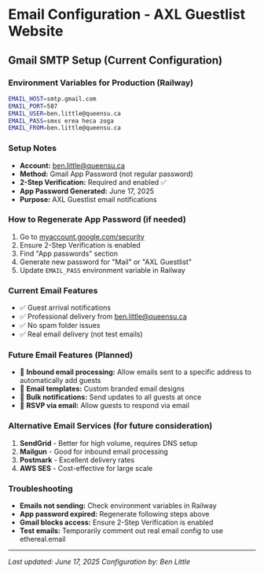 # Email Configuration - AXL Guestlist Website

## Gmail SMTP Setup (Current Configuration)

### Environment Variables for Production (Railway)

```bash
EMAIL_HOST=smtp.gmail.com
EMAIL_PORT=587
EMAIL_USER=ben.little@queensu.ca
EMAIL_PASS=smxs erea heca zoga
EMAIL_FROM=ben.little@queensu.ca
```

### Setup Notes

- **Account:** ben.little@queensu.ca
- **Method:** Gmail App Password (not regular password)
- **2-Step Verification:** Required and enabled ✅
- **App Password Generated:** June 17, 2025
- **Purpose:** AXL Guestlist email notifications

### How to Regenerate App Password (if needed)

1. Go to [myaccount.google.com/security](https://myaccount.google.com/security)
2. Ensure 2-Step Verification is enabled
3. Find "App passwords" section
4. Generate new password for "Mail" or "AXL Guestlist"
5. Update `EMAIL_PASS` environment variable in Railway

### Current Email Features

- ✅ Guest arrival notifications
- ✅ Professional delivery from ben.little@queensu.ca
- ✅ No spam folder issues
- ✅ Real email delivery (not test emails)

### Future Email Features (Planned)

- 📧 **Inbound email processing:** Allow emails sent to a specific address to automatically add guests
- 📧 **Email templates:** Custom branded email designs
- 📧 **Bulk notifications:** Send updates to all guests at once
- 📧 **RSVP via email:** Allow guests to respond via email

### Alternative Email Services (for future consideration)

1. **SendGrid** - Better for high volume, requires DNS setup
2. **Mailgun** - Good for inbound email processing
3. **Postmark** - Excellent delivery rates
4. **AWS SES** - Cost-effective for large scale

### Troubleshooting

- **Emails not sending:** Check environment variables in Railway
- **App password expired:** Regenerate following steps above
- **Gmail blocks access:** Ensure 2-Step Verification is enabled
- **Test emails:** Temporarily comment out real email config to use ethereal.email

---
*Last updated: June 17, 2025*
*Configuration by: Ben Little* 